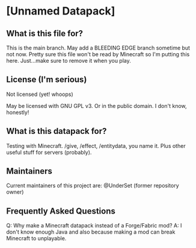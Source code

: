# [Unnamed Datapack]

## What is this file for?
This is the main branch. May add a BLEEDING EDGE branch sometime but not now.
Pretty sure this file won't be read by Minecraft so I'm putting this here. Just...make sure to remove it when you play.

## License (I'm serious)
Not licensed (yet! whoops)

May be licensed with GNU GPL v3. Or in the public domain. I don't know, honestly!

## What is this datapack for?
Testing with Minecraft. /give, /effect, /entitydata, you name it. Plus other useful stuff for servers (probably).

## Maintainers
Current maintainers of this project are:
   @UnderSet (former repository owner)

## Frequently Asked Questions
Q: Why make a Minecraft datapack instead of a Forge/Fabric mod?
A: I don't know enough Java and also because making a mod can break Minecraft to unplayable.